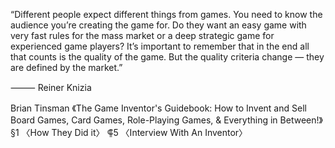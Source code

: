 “Different people expect different things from games. You need to know the audience you’re creating the game for. Do they want an easy game with very fast rules for the mass market or a deep strategic game for experienced game players? It’s important to remember that in the end all that counts is the quality of the game. But the quality criteria change — they are defined by the market.”

⸻ Reiner Knizia

Brian Tinsman
《The Game Inventor's Guidebook: How to Invent and Sell Board Games, Card Games, Role-Playing Games, & Everything in Between!》
§1 〈How They Did it〉
⸿5 〈Interview With An Inventor〉

